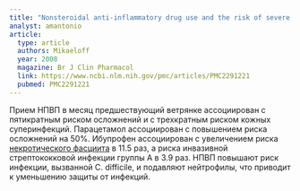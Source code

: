 ```yaml
---
title: "Nonsteroidal anti-inflammatory drug use and the risk of severe skin and soft tissue complications in patients with varicella or zoster disease.(Mikaeloff, 2008, Br J Clin Pharmacol"
analyst: amantonio
article:
  type: article
  authors: Mikaeloff
  year: 2008
  magazine: Br J Clin Pharmacol
  link: https://www.ncbi.nlm.nih.gov/pmc/articles/PMC2291221
  pubmed: PMC2291221
---
```


Прием НПВП в месяц предшествующий ветрянке ассоциирован с пятикратным риском осложнений и с трехкратным риском кожных суперинфекций. Парацетамол ассоциирован с повышением риска осложнений на 50%. Ибупрофен ассоциирован с увеличением риска [некротического фасциита](https://en.wikipedia.org/wiki/Necrotizing_fasciitis) в 11.5 раз, а риска инвазивной стрептококковой инфекции группы А в 3.9 раз.
НПВП повышают риск инфекции, вызванной C. difficile, и подавляют нейтрофилы, что приводит к уменьшению защиты от инфекций.
